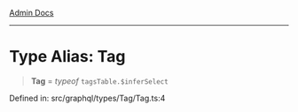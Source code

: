[Admin Docs](/)

***

# Type Alias: Tag

> **Tag** = *typeof* `tagsTable.$inferSelect`

Defined in: src/graphql/types/Tag/Tag.ts:4
